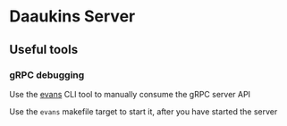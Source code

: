 # Daaukins Server


## Useful tools


### gRPC debugging

Use the [evans](https://github.com/ktr0731/evans) CLI tool to manually consume the gRPC server API

Use the `evans` makefile target to start it, after you have started the server
